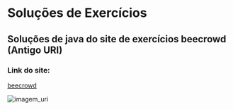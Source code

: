 # Soluções de Exercícios
## Soluções de java  do site de exercícios beecrowd (Antigo URI)
### Link do site:
[beecrowd](https://www.beecrowd.com.br/judge/pt/problems/view/1000)


![imagem_uri](https://github.com/dianadsn/beecrowd/blob/main/URI.png)




